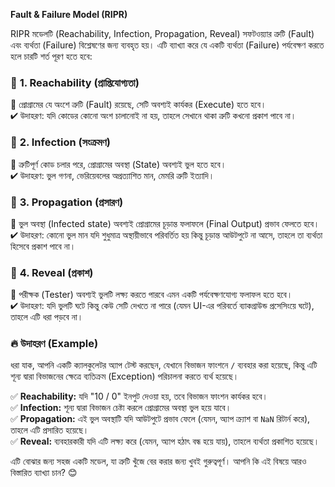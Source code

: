 **Fault & Failure Model (RIPR)**  

RIPR মডেলটি (Reachability, Infection, Propagation, Reveal) সফটওয়্যার ত্রুটি (Fault) এবং ব্যর্থতা (Failure) বিশ্লেষণের জন্য ব্যবহৃত হয়। এটি ব্যাখ্যা করে যে একটি ব্যর্থতা (Failure) পর্যবেক্ষণ করতে হলে চারটি শর্ত পূরণ হতে হবে:  

### 🔹 **1. Reachability (প্রাপ্তিযোগ্যতা)**  
📌 প্রোগ্রামের যে অংশে ত্রুটি (Fault) রয়েছে, সেটি অবশ্যই কার্যকর (Execute) হতে হবে।  
✔ উদাহরণ: যদি কোডের কোনো অংশ চালানোই না হয়, তাহলে সেখানে থাকা ত্রুটি কখনো প্রকাশ পাবে না।  

### 🔹 **2. Infection (সংক্রমণ)**  
📌 ত্রুটিপূর্ণ কোড চলার পরে, প্রোগ্রামের অবস্থা (State) অবশ্যই ভুল হতে হবে।  
✔ উদাহরণ: ভুল গণনা, ভেরিয়েবলের অপ্রত্যাশিত মান, মেমরি ত্রুটি ইত্যাদি।  

### 🔹 **3. Propagation (প্রসারণ)**  
📌 ভুল অবস্থা (Infected state) অবশ্যই প্রোগ্রামের চূড়ান্ত ফলাফলে (Final Output) প্রভাব ফেলতে হবে।  
✔ উদাহরণ: কোনো ভুল মান যদি শুধুমাত্র অস্থায়ীভাবে পরিবর্তিত হয় কিন্তু চূড়ান্ত আউটপুটে না আসে, তাহলে তা ব্যর্থতা হিসেবে প্রকাশ পাবে না।  

### 🔹 **4. Reveal (প্রকাশ)**  
📌 পরীক্ষক (Tester) অবশ্যই ভুলটি লক্ষ্য করতে পারবে এমন একটি পর্যবেক্ষণযোগ্য ফলাফল হতে হবে।  
✔ উদাহরণ: যদি ভুলটি ঘটে কিন্তু কেউ সেটি দেখতে না পারে (যেমন UI-এর পরিবর্তে ব্যাকগ্রাউন্ড প্রসেসিংয়ে ঘটে), তাহলে এটি ধরা পড়বে না।  

### 🔥 **উদাহরণ (Example)**  
ধরা যাক, আপনি একটি ক্যালকুলেটর অ্যাপ টেস্ট করছেন, যেখানে বিভাজন ফাংশনে `/` ব্যবহার করা হয়েছে, কিন্তু এটি শূন্য দ্বারা বিভাজনের ক্ষেত্রে ব্যতিক্রম (Exception) পরিচালনা করতে ব্যর্থ হয়েছে।  

✅ **Reachability:** যদি "10 / 0" ইনপুট দেওয়া হয়, তবে বিভাজন ফাংশন কার্যকর হবে।  
✅ **Infection:** শূন্য দ্বারা বিভাজন চেষ্টা করলে প্রোগ্রামের অবস্থা ভুল হয়ে যাবে।  
✅ **Propagation:** এই ভুল অবস্থাটি যদি আউটপুটে প্রভাব ফেলে (যেমন, অ্যাপ ক্র্যাশ বা `NaN` রিটার্ন করে), তাহলে এটি প্রসারিত হয়েছে।  
✅ **Reveal:** ব্যবহারকারী যদি এটি লক্ষ্য করে (যেমন, অ্যাপ হঠাৎ বন্ধ হয়ে যায়), তাহলে ব্যর্থতা প্রকাশিত হয়েছে।  

এটি বোঝার জন্য সহজ একটি মডেল, যা ত্রুটি খুঁজে বের করার জন্য খুবই গুরুত্বপূর্ণ। আপনি কি এই বিষয়ে আরও বিস্তারিত ব্যাখ্যা চান? 😊
